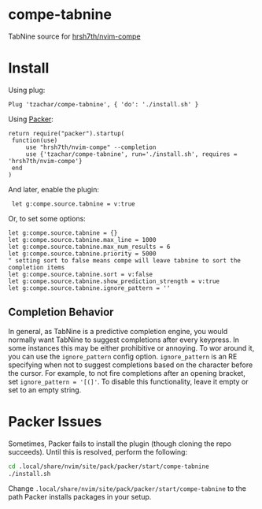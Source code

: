 # compe-tabnine
TabNine source for [hrsh7th/nvim-compe](https://github.com/hrsh7th/nvim-compe)

# Install

Using plug:
   ```viml
   Plug 'tzachar/compe-tabnine', { 'do': './install.sh' }
   ```

Using [Packer](https://github.com/wbthomason/packer.nvim/):
   ```viml
return require("packer").startup(
	function(use)
		use "hrsh7th/nvim-compe" --completion
		use {'tzachar/compe-tabnine', run='./install.sh', requires = 'hrsh7th/nvim-compe'}
	end
)
   ```

And later, enable the plugin:

   ```viml
	let g:compe.source.tabnine = v:true
   ```

Or, to set some options:
   ```viml
let g:compe.source.tabnine = {}
let g:compe.source.tabnine.max_line = 1000
let g:compe.source.tabnine.max_num_results = 6
let g:compe.source.tabnine.priority = 5000
" setting sort to false means compe will leave tabnine to sort the completion items
let g:compe.source.tabnine.sort = v:false
let g:compe.source.tabnine.show_prediction_strength = v:true
let g:compe.source.tabnine.ignore_pattern = ''
   ```

## Completion Behavior

In general, as TabNine is a predictive completion engine, you would normally
want TabNine to suggest completions after every keypress. In some instances this
may be either prohibitive or annoying. To wor around it, you can use the
`ignore_pattern` config option. 
`ignore_pattern` is an RE specifying when not to suggest completions based on the character
before the cursor. For example, to not fire completions after an opening
bracket, set `ignore_pattern = '[(]'`. To disable this functionality, leave it
empty or set to an empty string.

# Packer Issues

Sometimes, Packer fails to install the plugin (though cloning the repo
succeeds). Until this is resolved, perform the following:
```sh
cd .local/share/nvim/site/pack/packer/start/compe-tabnine
./install.sh
```

Change `.local/share/nvim/site/pack/packer/start/compe-tabnine` to the path
Packer installs packages in your setup.
